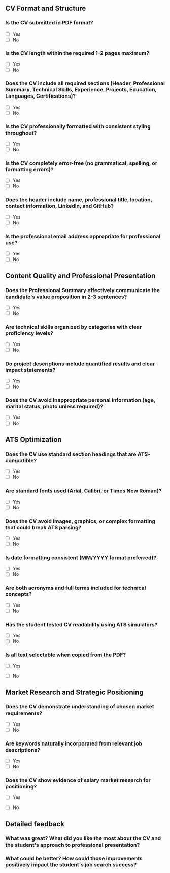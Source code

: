 
## CV Format and Structure
### Is the CV submitted in PDF format?
- [ ] Yes
- [ ] No

### Is the CV length within the required 1-2 pages maximum?
- [ ] Yes
- [ ] No

### Does the CV include all required sections (Header, Professional Summary, Technical Skills, Experience, Projects, Education, Languages, Certifications)?
- [ ] Yes
- [ ] No

### Is the CV professionally formatted with consistent styling throughout?
- [ ] Yes
- [ ] No

### Is the CV completely error-free (no grammatical, spelling, or formatting errors)?
- [ ] Yes
- [ ] No

### Does the header include name, professional title, location, contact information, LinkedIn, and GitHub?
- [ ] Yes
- [ ] No

### Is the professional email address appropriate for professional use?
- [ ] Yes
- [ ] No

## Content Quality and Professional Presentation
### Does the Professional Summary effectively communicate the candidate's value proposition in 2-3 sentences?
- [ ] Yes
- [ ] No

### Are technical skills organized by categories with clear proficiency levels?
- [ ] Yes
- [ ] No

### Do project descriptions include quantified results and clear impact statements?
- [ ] Yes
- [ ] No

### Does the CV avoid inappropriate personal information (age, marital status, photo unless required)?
- [ ] Yes
- [ ] No

## ATS Optimization
### Does the CV use standard section headings that are ATS-compatible?
- [ ] Yes
- [ ] No

### Are standard fonts used (Arial, Calibri, or Times New Roman)?
- [ ] Yes
- [ ] No

### Does the CV avoid images, graphics, or complex formatting that could break ATS parsing?
- [ ] Yes
- [ ] No

### Is date formatting consistent (MM/YYYY format preferred)?
- [ ] Yes
- [ ] No

### Are both acronyms and full terms included for technical concepts?
- [ ] Yes
- [ ] No

### Has the student tested CV readability using ATS simulators?
- [ ] Yes
- [ ] No

### Is all text selectable when copied from the PDF?
- [ ] Yes
- [ ] No


## Market Research and Strategic Positioning
### Does the CV demonstrate understanding of chosen market requirements?
- [ ] Yes
- [ ] No

### Are keywords naturally incorporated from relevant job descriptions?
- [ ] Yes
- [ ] No

### Does the CV show evidence of salary market research for positioning?
- [ ] Yes
- [ ] No


## Detailed feedback
### What was great? What did you like the most about the CV and the student's approach to professional presentation?

### What could be better? How could those improvements positively impact the student's job search success?
